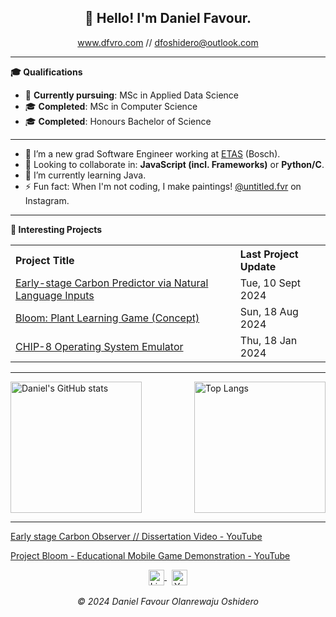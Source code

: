 
<h2 align="center">👋 Hello! I'm Daniel Favour.</h2>

<p align="center">
  <a href="https://www.dfvro.com" target="_blank">www.dfvro.com</a> //
  <a href="mailto:dfoshidero@outlook.com">dfoshidero@outlook.com</a>
</p>

---

**🎓 Qualifications**

- 📖 **Currently pursuing**: MSc in Applied Data Science
- 🎓 **Completed**: MSc in Computer Science
- 🎓 **Completed**: Honours Bachelor of Science

---

- 🔭 I’m a new grad Software Engineer working at [ETAS](https://knowbe4.com) (Bosch).
- 💬 Looking to collaborate in: **JavaScript (incl. Frameworks)** or **Python/C**.
- 🌱 I’m currently learning Java.
- ⚡ Fun fact: When I'm not coding, I make paintings! [@untitled.fvr](https://www.instagram.com/untitled.fvr/) on Instagram.

-------
**📝 Interesting Projects**
<div align="center">
<table> 
<th align="left">Project Title</th>
<th align="left">Last Project Update</th>
<tr> <td><a href="https://www.youtube.com/watch?v=3kOdSKeSc2k&t=198s" target="_blank">Early-stage Carbon Predictor via Natural Language Inputs</a></td> <td>Tue, 10 Sept 2024</td> </tr> 
<tr> <td><a href="https://www.youtube.com/watch?v=v2pALOEpWOQ" target="_blank">Bloom: Plant Learning Game (Concept)</a></td> <td>Sun, 18 Aug 2024</td> </tr> 
<tr> <td><a href="https://github.com/dfoshidero/CHIP-8-Emulator" target="_blank">CHIP-8 Operating System Emulator</a></td> <td>Thu, 18 Jan 2024</td> </tr>
</table>
</div>

-------

<div style="display: flex; justify-content: space-between; align-items: center; width: 100%; box-sizing: border-box;">
  <img src="https://github-readme-stats.vercel.app/api?username=dfoshidero&rank_icon=github" alt="Daniel's GitHub stats" height="210px" style="margin-right: auto;">
  <img src="https://github-readme-stats.vercel.app/api/top-langs/?username=dfoshidero&layout=donut" alt="Top Langs" height="210px" style="margin-left: auto;">
</div>

-----
[Early stage Carbon Observer // Dissertation Video - YouTube](https://www.youtube.com/watch?v=3kOdSKeSc2k&t=198s)

[Project Bloom - Educational Mobile Game Demonstration - YouTube](https://www.youtube.com/watch?v=v2pALOEpWOQ)
<div align="center">
  <!-- LinkedIn --> 
  <a href="https://www.linkedin.com/in/favourdo/" target="_blank">
    <img src="https://cdn-icons-png.flaticon.com/512/174/174857.png" alt="LinkedIn" width="25" height="25" style="vertical-align: middle;" />
  </a>
  &nbsp;
  <!-- YouTube --> 
  <a href="https://www.youtube.com/@dfoshidero" target="_blank">
    <img src="https://cdn-icons-png.flaticon.com/512/1384/1384060.png" alt="YouTube" width="25" height="25" style="vertical-align: middle;" />
  </a>
  <br><br>
  <em>© 2024 Daniel Favour Olanrewaju Oshidero</em>
</div>
